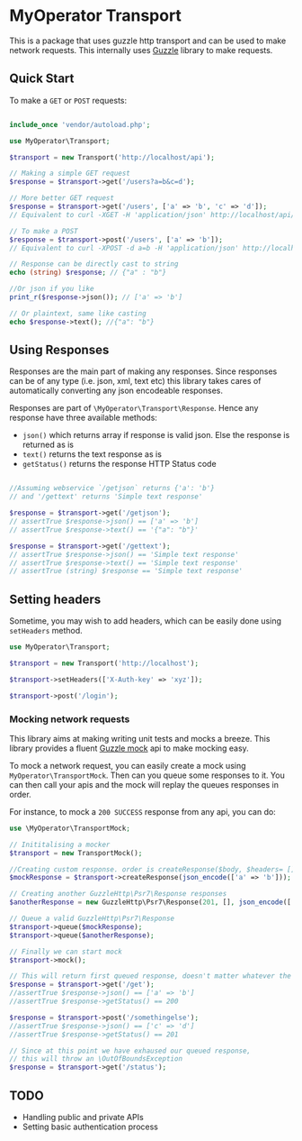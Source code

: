 # MyOperator Transport

This is a package that uses guzzle http transport and can be used to make network requests.
This internally uses [Guzzle](https://github.com/guzzle/guzzle) library to make requests.

## Quick Start

To make a `GET` or `POST` requests:

```php

include_once 'vendor/autoload.php';

use MyOperator\Transport;

$transport = new Transport('http://localhost/api');

// Making a simple GET request
$response = $transport->get('/users?a=b&c=d');

// More better GET request
$response = $transport->get('/users', ['a' => 'b', 'c' => 'd']); 
// Equivalent to curl -XGET -H 'application/json' http://localhost/api/users?a=b&c=d

// To make a POST
$response = $transport->post('/users', ['a' => 'b']); 
// Equivalent to curl -XPOST -d a=b -H 'application/json' http://localhost/api/users

// Response can be directly cast to string
echo (string) $response; // {"a" : "b"}

//Or json if you like
print_r($response->json()); // ['a' => 'b']

// Or plaintext, same like casting
echo $response->text(); //{"a": "b"}
```

## Using Responses

Responses are the main part of making any responses. Since responses can be of any type (i.e. json, xml, text etc)
this library takes cares of automatically converting any json encodeable responses.

Responses are part of `\MyOperator\Transport\Response`. Hence any response have three available methods:

- `json()` which returns array if response is valid json. Else the response is returned as is
- `text()` returns the text response as is
- `getStatus()` returns the response HTTP Status code

```php

//Assuming webservice `/getjson` returns {'a': 'b'}
// and '/gettext' returns 'Simple text response'

$response = $transport->get('/getjson');
// assertTrue $response->json() == ['a' => 'b']
// assertTrue $response->text() == '{"a": "b"}'

$response = $transport->get('/gettext');
// assertTrue $response->json() == 'Simple text response'
// assertTrue $response->text() == 'Simple text response'
// assertTrue (string) $response == 'Simple text response'
```

## Setting headers

Sometime, you may wish to add headers, which can be easily done using `setHeaders` method.

```php
use MyOperator\Transport;

$transport = new Transport('http://localhost');

$transport->setHeaders(['X-Auth-key' => 'xyz']);

$transport->post('/login');
```

### Mocking network requests

This library aims at making writing unit tests and mocks a breeze. This library provides a fluent [Guzzle mock](http://docs.guzzlephp.org/en/stable/testing.html) api to make mocking easy.

To mock a network request, you can easily create a mock using `MyOperator\TransportMock`. Then can you queue some responses to it.
You can then call your apis and the mock will replay the queues responses in order.

For instance, to mock a `200 SUCCESS` response from any api, you can do:

```php
use \MyOperator\TransportMock;

// Inititalising a mocker
$transport = new TransportMock();

//Creating custom response. order is createResponse($body, $headers= [], $status_code=200);
$mockResponse = $transport->createResponse(json_encode(['a' => 'b']));

// Creating another GuzzleHttp\Psr7\Response responses
$anotherResponse = new GuzzleHttp\Psr7\Response(201, [], json_encode(['c' => 'd']));

// Queue a valid GuzzleHttp\Psr7\Response
$transport->queue($mockResponse);
$transport->queue($anotherResponse);

// Finally we can start mock
$transport->mock();

// This will return first queued response, doesn't matter whatever the request is
$response = $transport->get('/get');
//assertTrue $response->json() == ['a' => 'b']
//assertTrue $response->getStatus() == 200

$response = $transport->post('/somethingelse');
//assertTrue $response->json() == ['c' => 'd']
//assertTrue $response->getStatus() == 201

// Since at this point we have exhaused our queued response,
// this will throw an \OutOfBoundsException
$response = $transport->get('/status');
```


## TODO

- Handling public and private APIs
- Setting basic authentication process
